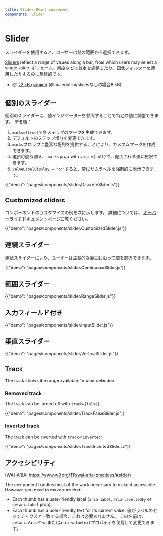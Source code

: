 ```yaml
---
title: Slider React component
components: Slider
---
```


# Slider

<p class="description">スライダーを使用すると、ユーザーは値の範囲から選択できます。</p>

[Sliders](https://material.io/design/components/sliders.html) reflect a range of values along a bar, from which users may select a single value. ボリューム、輝度などの設定を調整したり、画像フィルターを適用したりするのに理想的です。

- 📦 [22 kB gzipped](/size-snapshot) (@material-ui/stylesなしの場合8 kB).

## 個別のスライダー

個別のスライダーは、値インジケーターを参照することで特定の値に調整できます。 デモ順：

1. `marks={true}`で各ステップのマークを生成できます。
2. デフォルトのステップ増分を変更できます。
3. `marks`プロップに豊富な配列を提供することにより、カスタムマークを作成できます。
4. 選択可能な値を、 `marks` prop with `step ={null}`で、提供される値に制限できます。
5. `valueLabelDisplay = "on"`すると、常にサムラベルを強制的に表示できます。

{{"demo": "pages/components/slider/DiscreteSlider.js"}}

## Customized sliders

コンポーネントのカスタマイズの例を次に示します。 詳細については、 [オーバーライドドキュメントページ](/customization/components/)ご覧ください。

{{"demo": "pages/components/slider/CustomizedSlider.js"}}

## 連続スライダー

連続スライダーにより、ユーザーは主観的な範囲に沿って値を選択できます。

{{"demo": "pages/components/slider/ContinuousSlider.js"}}

## 範囲スライダー

{{"demo": "pages/components/slider/RangeSlider.js"}}

## 入力フィールド付き

{{"demo": "pages/components/slider/InputSlider.js"}}

## 垂直スライダー

{{"demo": "pages/components/slider/VerticalSlider.js"}}

## Track

The track shows the range available for user selection.

### Removed track

The track can be turned off with `track={false}`.

{{"demo": "pages/components/slider/TrackFalseSlider.js"}}

### Inverted track

The track can be inverted with `track="inverted"`.

{{"demo": "pages/components/slider/TrackInvertedSlider.js"}}

## アクセシビリティ

(WAI-ARIA: https://www.w3.org/TR/wai-aria-practices/#slider)

The component handles most of the work necessary to make it accessible. However, you need to make sure that:

- Each thumb has a user-friendly label (`aria-label`, `aria-labelledby` or `getAriaLabel` prop).
- Each thumb has a user-friendly text for its current value. 値がラベルのセマンティクスと一致する場合、これは必要ありません。 この名前は、 `getAriaValueText`または`aria-valuetext`プロパティを使用して変更できます。